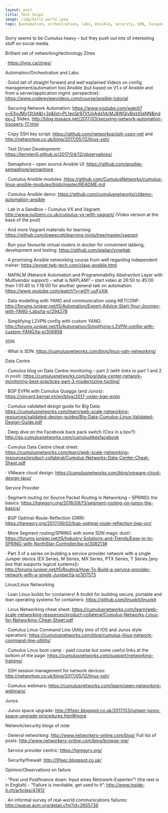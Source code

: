 ```yaml
---
layout: post
title: Tech Snips
image: /img/hello_world.jpeg
tags: [automation, orchestration, labs, Ansible, security, SDN, Juniper, Cisco, EVE-NG, VMware, NSX, ESXi, failure, IPAM, DCIM, optical, DWDM, intent, BGP, python, opendaylight]
---
```


Sorry seems to be Cumulus heavy – but they push out lots of interesting stuff on social media.

 

Brilliant set of networking/technology Zines

·         https://jvns.ca/zines/

 

Automation/Orchestration and Labs

·         Good set of straight forward and well explained Videos on config management/automation tool Ansible (but based on V1.x of Ansible and from a server/application mgmt. perspective): https://www.codereviewvideos.com/course/ansible-tutorial

·         Securing Network Automation: https://www.youtube.com/watch?v=EXvJMv13t3A&t=3s&list=PL1eoQr97VfJnAdq1dcMJ8WQjvBqzIGeNN&index=2 Slides: http://blog.ipspace.net/2017/03/securing-network-automation-troopers-17.html

·         Copy SSH key script: https://github.com/networkop/ssh-copy-net and http://networkop.co.uk/blog/2017/05/12/linux-ssh/

·         Test Driven Development: https://termlen0.github.io/2017/04/12/observations/

·         Semaphore – open source Ansible UI: https://github.com/ansible-semaphore/semaphore

·         Cumulus Ansible modules: https://github.com/CumulusNetworks/cumulus-linux-ansible-modules/blob/master/README.md

·         Cumulus Ansible demo: https://github.com/cumulusnetworks/cldemo-automation-ansible

·         Lab in a Sandbox – Cumulus VX and Vagrant: http://www.nullzero.co.uk/cumulus-vx-with-vagrant/ (Video version at the base of the post)

·         And more Vagrant materials for learning: https://github.com/lowescott/learning-tools/tree/master/vagrant

·         Run your favourite virtual routers in docker for convenient labbing, development and testing: https://github.com/plajjan/vrnetlab

·         A promising Ansible networking course from well regarding independent trainer: https://pynet.twb-tech.com/class-ansible.html

·         NAPALM (Network Automation and Programmability Abstraction Layer with Multivendor support) – what is NAPLAM? – start video at 26:50 to 45:00 then 1:01:40 to 1:18:00 for another general talk on automation: https://www.youtube.com/watch?v=w0Y-uuFxXIk

·         Data modelling with YANG and communication using NETCONF: http://forums.juniper.net/t5/Automation/Expert-Advice-Start-Your-Journey-with-YANG-Labs/ta-p/294278

·         Simplifying L2VPN config with custom YANG: http://forums.juniper.net/t5/Automation/Simplifying-L2VPN-config-with-custom-YANG/ta-p/306858

 

SDN

·         What is SDN: https://cumulusnetworks.com/blog/linux-sdn-networking/

 

Data Centre

·         Cumulus blog on Data Centre monitoring – part 3 (with links to part 1 and 2 in post): https://cumulusnetworks.com/blog/data-center-network-monitoring-best-practices-part-3-modernizing-tooling/

·         BGP EVPN with Cumulus Quagga (and Junos): https://vincent.bernat.im/en/blog/2017-vxlan-bgp-evpn

·         Cumulus validated design guide for Big Data: https://cumulusnetworks.com/learn/web-scale-networking-resources/validated-design-guides/Big-Data-Cumulus-Linux-Validated-Design-Guide.pdf

·         Deep dive on the Facebook back pack switch (Clos in a box?): http://go.cumulusnetworks.com/cumuluslikesfacebook

·         Cumulus Data Centre cheat sheet: https://cumulusnetworks.com/learn/web-scale-networking-resources/product-collateral/Cumulus-Networks-Data-Center-Cheat-Sheet.pdf

·         VMware cloud design: https://cumulusnetworks.com/blog/vmware-cloud-design-lacp/

 

Service Provider

·         Segment routing (or Source Packet Routing in Networking – SPRING) the basics: https://tgregory.org/2016/08/13/segment-routing-on-junos-the-basics/

·         BGP Optimal-Route-Reflection (ORR):  https://tgregory.org/2017/06/02/bgp-optimal-route-reflection-bgp-orr/

·         More Segment routing/SPRING with some SDN magic dust!: https://forums.juniper.net/t5/Industry-Solutions-and-Trends/Ease-in-to-SPRING-with-NorthStar-Controller/ba-p/308213#

·         Part 3 of a series on building a service provider network with a single Juniper device (EX Series, M Series, MX Series, PTX Series, T Series [any box that supports logical systems]): http://forums.juniper.net/t5/Routing/How-To-Build-a-service-provider-network-with-a-single-Juniper/ta-p/307573

 

Linux/Linux Networking

·         Lean Linux builds for containers! A toolkit for building secure, portable and lean operating systems for containers: https://github.com/linuxkit/linuxkit

·         Linux Networking cheat sheet: https://cumulusnetworks.com/learn/web-scale-networking-resources/product-collateral/Cumulus-Networks-Linux-for-Networking-Cheat-Sheet.pdf

·         Cumulus Linux Command Line Utility (mix of IOS and Junos style operation): https://cumulusnetworks.com/blog/cumulus-linux-network-command-line-utlility/

·         Cumulus Linux boot camp - paid course but some useful links at the bottom of the page: https://cumulusnetworks.com/support/networking-training/

·         SSH session management for network devices: http://networkop.co.uk/blog/2017/05/12/linux-ssh/

·         Cumulus webinars: https://cumulusnetworks.com/learn/open-networking-webinars/

 

Junos

·         Junos space upgrade: http://91sec.blogspot.co.uk/2017/03/juniper-junos-space-upgrade-procedures.html#more

 

Network/security blogs of note

·         General networking: http://www.networkers-online.com/blog/ Full list of posts: http://www.networkers-online.com/blog/browse-me/

·         Service provider centric: https://tgregory.org/

·         Security/firewall: http://91sec.blogspot.co.uk/

 

Opinion/Observations on failure

·         “Post und Postfinance down: Input eines Netzwerk-Experten”! (the rest is in English) - "Failure is inevitable, get used to it”: http://www.inside-it.ch/articles/47412

·         An informal survey of real-world communications failures: http://queue.acm.org/detail.cfm?id=2655736


